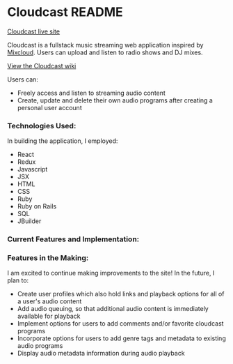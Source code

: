 # Cloudcast README

[Cloudcast live site](https://cloudcast1.herokuapp.com/)

Cloudcast is a fullstack music streaming web application inspired by [Mixcloud](https://www.mixcloud.com/). Users can upload and listen to radio shows and DJ mixes.

[View the Cloudcast wiki](https://github.com/JamaicaF/cloudcast/wiki)

Users can:
- Freely access and listen to streaming audio content
- Create, update and delete their own audio programs after creating a personal user account

### Technologies Used:

In building the application, I employed:
- React
- Redux
- Javascript
- JSX
- HTML
- CSS
- Ruby
- Ruby on Rails
- SQL
- JBuilder

### Current Features and Implementation:



### Features in the Making:

I am excited to continue making improvements to the site!
In the future, I plan to:
- Create user profiles which also hold links and playback options for all of a user's audio content
- Add audio queuing, so that additional audio content is immediately
available for playback
- Implement options for users to add comments and/or favorite cloudcast programs
- Incorporate options for users to add genre tags and metadata to existing audio programs
- Display audio metadata information during audio playback

